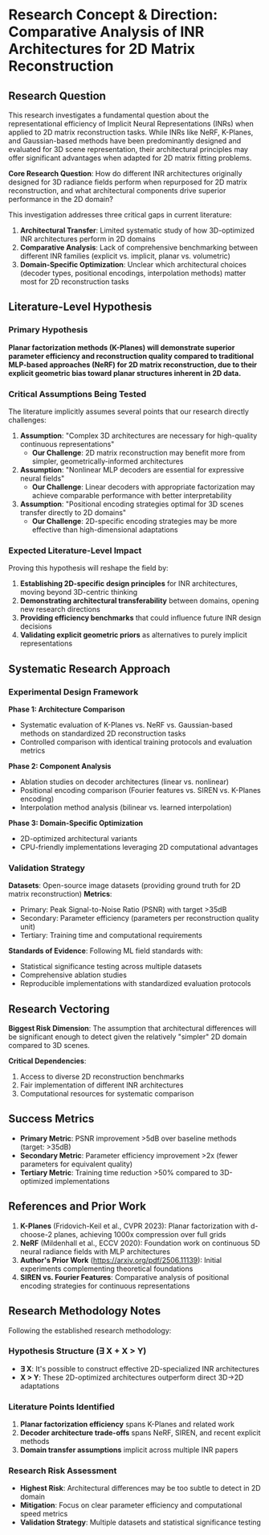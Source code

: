 # Research Concept & Direction: Comparative Analysis of INR Architectures for 2D Matrix Reconstruction

## Research Question

This research investigates a fundamental question about the representational efficiency of Implicit Neural Representations (INRs) when applied to 2D matrix reconstruction tasks. While INRs like NeRF, K-Planes, and Gaussian-based methods have been predominantly designed and evaluated for 3D scene representation, their architectural principles may offer significant advantages when adapted for 2D matrix fitting problems.

**Core Research Question**: How do different INR architectures originally designed for 3D radiance fields perform when repurposed for 2D matrix reconstruction, and what architectural components drive superior performance in the 2D domain?

This investigation addresses three critical gaps in current literature:

1. **Architectural Transfer**: Limited systematic study of how 3D-optimized INR architectures perform in 2D domains
2. **Comparative Analysis**: Lack of comprehensive benchmarking between different INR families (explicit vs. implicit, planar vs. volumetric)
3. **Domain-Specific Optimization**: Unclear which architectural choices (decoder types, positional encodings, interpolation methods) matter most for 2D reconstruction tasks

## Literature-Level Hypothesis

### Primary Hypothesis

**Planar factorization methods (K-Planes) will demonstrate superior parameter efficiency and reconstruction quality compared to traditional MLP-based approaches (NeRF) for 2D matrix reconstruction, due to their explicit geometric bias toward planar structures inherent in 2D data.**

### Critical Assumptions Being Tested

The literature implicitly assumes several points that our research directly challenges:

1. **Assumption**: "Complex 3D architectures are necessary for high-quality continuous representations"
   * **Our Challenge**: 2D matrix reconstruction may benefit more from simpler, geometrically-informed architectures
2. **Assumption**: "Nonlinear MLP decoders are essential for expressive neural fields"
   * **Our Challenge**: Linear decoders with appropriate factorization may achieve comparable performance with better interpretability
3. **Assumption**: "Positional encoding strategies optimal for 3D scenes transfer directly to 2D domains"
   * **Our Challenge**: 2D-specific encoding strategies may be more effective than high-dimensional adaptations

### Expected Literature-Level Impact

Proving this hypothesis will reshape the field by:

1. **Establishing 2D-specific design principles** for INR architectures, moving beyond 3D-centric thinking
2. **Demonstrating architectural transferability** between domains, opening new research directions
3. **Providing efficiency benchmarks** that could influence future INR design decisions
4. **Validating explicit geometric priors** as alternatives to purely implicit representations

## Systematic Research Approach

### Experimental Design Framework

**Phase 1: Architecture Comparison**

* Systematic evaluation of K-Planes vs. NeRF vs. Gaussian-based methods on standardized 2D reconstruction tasks
* Controlled comparison with identical training protocols and evaluation metrics

**Phase 2: Component Analysis**

* Ablation studies on decoder architectures (linear vs. nonlinear)
* Positional encoding comparison (Fourier features vs. SIREN vs. K-Planes encoding)
* Interpolation method analysis (bilinear vs. learned interpolation)

**Phase 3: Domain-Specific Optimization**

* 2D-optimized architectural variants
* CPU-friendly implementations leveraging 2D computational advantages

### Validation Strategy

**Datasets**: Open-source image datasets (providing ground truth for 2D matrix reconstruction)
**Metrics**:

* Primary: Peak Signal-to-Noise Ratio (PSNR) with target >35dB
* Secondary: Parameter efficiency (parameters per reconstruction quality unit)
* Tertiary: Training time and computational requirements

**Standards of Evidence**: Following ML field standards with:

* Statistical significance testing across multiple datasets
* Comprehensive ablation studies
* Reproducible implementations with standardized evaluation protocols

## Research Vectoring

**Biggest Risk Dimension**: The assumption that architectural differences will be significant enough to detect given the relatively "simpler" 2D domain compared to 3D scenes.

**Critical Dependencies**:

1. Access to diverse 2D reconstruction benchmarks
2. Fair implementation of different INR architectures
3. Computational resources for systematic comparison

## Success Metrics

* **Primary Metric**: PSNR improvement >5dB over baseline methods (target: >35dB)
* **Secondary Metric**: Parameter efficiency improvement >2x (fewer parameters for equivalent quality)
* **Tertiary Metric**: Training time reduction >50% compared to 3D-optimized implementations

## References and Prior Work

1. **K-Planes** (Fridovich-Keil et al., CVPR 2023): Planar factorization with d-choose-2 planes, achieving 1000x compression over full grids
2. **NeRF** (Mildenhall et al., ECCV 2020): Foundation work on continuous 5D neural radiance fields with MLP architectures
3. **Author's Prior Work** (https://arxiv.org/pdf/2506.11139): Initial experiments complementing theoretical foundations
4. **SIREN vs. Fourier Features**: Comparative analysis of positional encoding strategies for continuous representations

## Research Methodology Notes

Following the established research methodology:

### Hypothesis Structure (∃ X + X > Y)

* **∃ X**: It's possible to construct effective 2D-specialized INR architectures
* **X > Y**: These 2D-optimized architectures outperform direct 3D→2D adaptations

### Literature Points Identified

1. **Planar factorization efficiency** spans K-Planes and related work
2. **Decoder architecture trade-offs** spans NeRF, SIREN, and recent explicit methods
3. **Domain transfer assumptions** implicit across multiple INR papers

### Research Risk Assessment

* **Highest Risk**: Architectural differences may be too subtle to detect in 2D domain
* **Mitigation**: Focus on clear parameter efficiency and computational speed metrics
* **Validation Strategy**: Multiple datasets and statistical significance testing